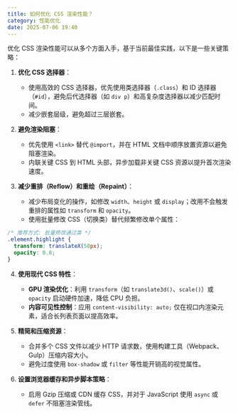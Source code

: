```yaml
---
title: 如何优化 CSS 渲染性能？
category: 性能优化
date: 2025-07-06 19:40
---
```

优化 CSS 渲染性能可以从多个方面入手，基于当前最佳实践，以下是一些关键策略：

1. **优化 CSS 选择器**：
   - 使用高效的 CSS 选择器，优先使用类选择器（`.class`）和 ID 选择器（`#id`），避免后代选择器（如 `div p`）和高复杂度选择器以减少匹配时间。
   - 减少嵌套层级，避免超过三层嵌套。

2. **避免渲染阻塞**：
   - 优先使用 `<link>` 替代 `@import`，并在 HTML 文档中顺序放置资源以避免阻塞渲染。
   - 内联关键 CSS 到 HTML 头部，异步加载非关键 CSS 资源以提升首次渲染速度。

3. **减少重排（Reflow）和重绘（Repaint）**：
   - 减少布局变化的操作，如修改 `width`、`height` 或 `display`；改用不会触发重排的属性如 `transform` 和 `opacity`。
   - 使用批量修改 CSS（切换类）替代频繁修改单个属性：
```css
/* 推荐方式: 批量修改通过类 */
.element.highlight {
  transform: translateX(50px);
  opacity: 0.8;
}
```

4. **使用现代 CSS 特性**：
   - **GPU 渲染优化**：利用 `transform`（如 `translate3d()`、`scale()`）或 `opacity` 启动硬件加速，降低 CPU 负担。
   - **内容可见性控制**：应用 `content-visibility: auto;` 仅在视口内渲染元素，适合长列表页面以提高效率。

5. **精简和压缩资源**：
   - 合并多个 CSS 文件以减少 HTTP 请求数，使用构建工具（Webpack、Gulp）压缩内容大小。
   - 避免过度使用 `box-shadow` 或 `filter` 等性能开销高的视觉属性。

6. **设置浏览器缓存和异步脚本策略**：
   - 启用 Gzip 压缩或 CDN 缓存 CSS，并对于 JavaScript 使用 `async` 或 `defer` 不阻塞渲染管线。
